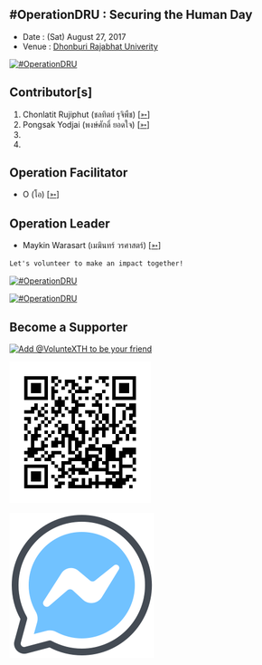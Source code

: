## #OperationDRU : Securing the Human Day

+ Date : (Sat) August 27, 2017
+ Venue : [Dhonburi Rajabhat Univerity](https://www.dru.ac.th/)

[![](/Cover.jpg "#OperationDRU")](https://www.facebook.com/hashtag/OperationDRU)

## Contributor[s]
1. Chonlatit Rujiphut (ชลทิตย์ รุจิพืช) [[➳](https://www.facebook.com/Tsunakun27)]
1. Pongsak Yodjai (พงษ์ศักดิ์ ยอดใจ) [[➳](https://www.facebook.com/iampongsak)]
1.
1.

## Operation Facilitator
+ O (โอ) [[➳](https://www.facebook.com/oooo)]

## Operation Leader
+ Maykin Warasart (เมฆินทร์ วรศาสตร์) [[➳](http://mk.in.th)]

```markdown
Let's volunteer to make an impact together!
```
[![](/Brown.jpg "#OperationDRU")](https://www.facebook.com/hashtag/OperationDRU)

[![](/Team.jpg "#OperationDRU")](https://www.facebook.com/hashtag/OperationDRU)

## Become a Supporter

[![](https://scdn.line-apps.com/n/line_add_friends/btn/en.png "Add @VolunteXTH to be your friend")](https://lin.ee/cnIgUj4)

[![](/@VolunteXTH.png "Add @VolunteXTH to be your friend")](https://line.me/R/ti/p/@voluntex)

[![](/fb-m.png "Talk to us via FB messenger")](https://m.me/VolunteXTH)